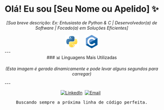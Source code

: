 <div align="center"><h1>Olá! Eu sou [Seu Nome ou Apelido] ✨</h1><p><em>[Sua breve descrição: Ex: Entusiasta de Python & C | Desenvolvedor(a) de Software | Focado(a) em Soluções Eficientes]</em></p><div><a href="https://www.python.org" target="_blank" rel="noreferrer"><img src="https://raw.githubusercontent.com/devicons/devicon/master/icons/python/python-original.svg" alt="Python" width="45" height="45"/></a>&nbsp;&nbsp;&nbsp;&nbsp; <a href="https://www.cprogramming.com/" target="_blank" rel="noreferrer"><img src="https://raw.githubusercontent.com/devicons/devicon/master/icons/c/c-original.svg" alt="C" width="45" height="45"/></a></div></div>---<div align="center">### 📊 Linguagens Mais Utilizadas<p><em>(Esta imagem é gerada dinamicamente e pode levar alguns segundos para carregar)</em></p><imgsrc="https://github-readme-stats.vercel.app/api/top-langs/?username=[SEU_USUARIO_GITHUB]&layout=compact&langs_count=8&theme=transparent&hide_border=true&bg_color=00000000"alt="Linguagens Mais Utilizadas por [Seu Nome]"style="max-width: 100%;"/></div>---<div align="center"><p><a href="https://linkedin.com/in/[SEU_USUARIO_LINKEDIN]" target="_blank"><img src="https://img.shields.io/badge/LinkedIn-0077B5?style=flat-square&logo=linkedin&logoColor=white" alt="LinkedIn"></a>&nbsp;&nbsp;<a href="mailto:[SEU_EMAIL@EXEMPLO.COM]"><img src="https://img.shields.io/badge/Email-D14836?style=flat-square&logo=gmail&logoColor=white" alt="Email"></a>&nbsp;&nbsp;</p><samp>Buscando sempre a próxima linha de código perfeita.</samp></div>
